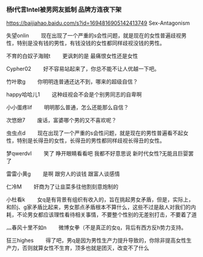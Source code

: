 ### 杨l代言Intel被男网友抵制 品牌方连夜下架
<https://baijiahao.baidu.com/s?id=1694816905142413749>
Sex-Antagonism

失望onlin
　　现在出现了一个严重的s会性问题，就是现在的女性普遍歧视男性，特别是没有钱的男性，有钱没钱的女性都同样歧视没钱的男性。

不育的白奴子海贼t
　　更讽刺的是 最痛恨女性还是女性

Cypher02
　　好不容易站起来了，你总不能不让人优越一下吧。

竹叶歌g
　　你明明连普通还达不到，哪来的超级自信？

happy哈哈儿1
　　这种歧视会不会是个别男同志的自卑啊

小小蛋疼lif
　　明明那么普通，怎么还能那么自信？

次悠焮7
　　废话，富婆哪个男的又不喜欢呢？

虫虫点d
　　现在出现了一个严重的s会性问题，就是现在的男性普遍看不起女性，特别是长得丑的女性，长得丑的男性都同样歧视长得丑的女性。

梦qwerdvl
　　笑了 睁开眼睛看看吧 我都不好意思说 新时代女性?无能且巨婴罢了

雷雷小黄g
　　是啊 跟穷人的谈钱 跟富人谈感情

仁冷M
　　奸商为了让韭菜多往他割刻意炮制的

小杜看k
　　女q是有背景有组织有收入的，旨在挑起男女矛盾，但是，实际上，和阶j、g家矛盾比起来，男女那点矛盾根本不算什么，这些不过是敌人对我们的内耗，不论男女都应该理性看待相关事情，不要整个性别的无差别打击，不要着了道

灬春风十里不如n
　　微博女拳（不是真正的女q，背后有西方反h势力支持。

狂三highes
　　得了吧，男q是因为男性生产力提升导致的，你除非提高女性生产力，否则就算女性不生育，顶多也就是团灭，改变不了什么
